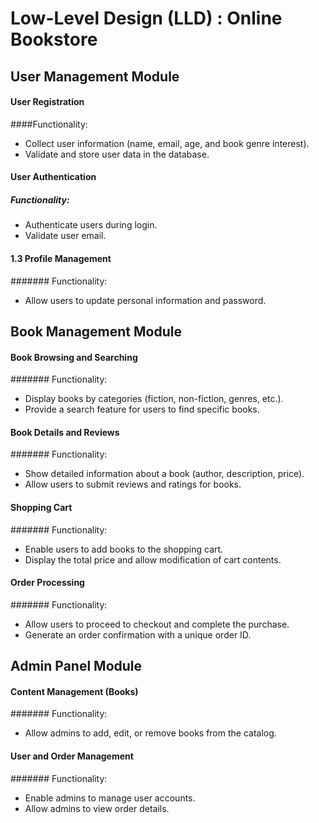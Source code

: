 # Low-Level Design (LLD) : Online Bookstore
## User Management Module
#### User Registration
####Functionality:
- Collect user information (name, email, age, and book genre interest).
- Validate and store user data in the database.

#### User Authentication

##### Functionality:
- Authenticate users during login.
- Validate user email.

#### 1.3 Profile Management

####### Functionality:
- Allow users to update personal information and password.

## Book Management Module

#### Book Browsing and Searching

####### Functionality:
- Display books by categories (fiction, non-fiction, genres, etc.).
- Provide a search feature for users to find specific books.

#### Book Details and Reviews

####### Functionality:
- Show detailed information about a book (author, description, price).
- Allow users to submit reviews and ratings for books.

#### Shopping Cart

####### Functionality:
- Enable users to add books to the shopping cart.
- Display the total price and allow modification of cart contents.

#### Order Processing

####### Functionality:
- Allow users to proceed to checkout and complete the purchase.
- Generate an order confirmation with a unique order ID.

## Admin Panel Module

#### Content Management (Books)

####### Functionality:
- Allow admins to add, edit, or remove books from the catalog.

#### User and Order Management

####### Functionality:
- Enable admins to manage user accounts.
- Allow admins to view order details.
